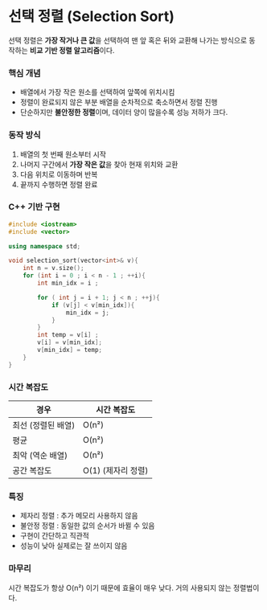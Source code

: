 # 선택 정렬 (Selection Sort)
선택 정렬은 **가장 작거나 큰 값**을 선택하여 맨 앞 혹은 뒤와 교환해 나가는 방식으로 동작하는 **비교 기반 정렬 알고리즘**이다.

### 핵심 개념
* 배열에서 가장 작은 원소를 선택하여 앞쪽에 위치시킴
* 정렬이 완료되지 않은 부분 배열을 순차적으로 축소하면서 정렬 진행
* 단순하지만 **불안정한 정렬**이며, 데이터 양이 많을수록 성능 저하가 크다.

### 동작 방식
1. 배열의 첫 번째 원소부터 시작
2. 나머지 구간에서 **가장 작은 값**을 찾아 현재 위치와 교환
3. 다음 위치로 이동하며 반복
4. 끝까지 수행하면 정렬 완료

### C++ 기반 구현
``` cpp
#include <iostream>
#include <vector>

using namespace std;

void selection_sort(vector<int>& v){
    int n = v.size();
    for (int i = 0 ; i < n - 1 ; ++i){
        int min_idx = i ;

        for ( int j = i + 1; j < n ; ++j){
            if (v[j] < v[min_idx]){
                min_idx = j;
            }
        }
        int temp = v[i] ;
        v[i] = v[min_idx];
        v[min_idx] = temp;
    }
}
```

### 시간 복잡도
| 경우                | 시간 복잡도             |
|---------------------|--------------------------|
| 최선 (정렬된 배열)   | O(n²)                    |
| 평균                | O(n²)                    |
| 최악 (역순 배열)     | O(n²)                    |
| 공간 복잡도         | O(1) (제자리 정렬)       |

### 특징
* 제자리 정렬 : 추가 메모리 사용하지 않음
* 불안정 정렬 : 동일한 값의 순서가 바뀔 수 있음
* 구현이 간단하고 직관적
* 성능이 낮아 실제로는 잘 쓰이지 않음

### 마무리
시간 복잡도가 항상  O(n²) 이기 때문에 효율이 매우 낮다.
거의 사용되지 않는 정렬법이다.